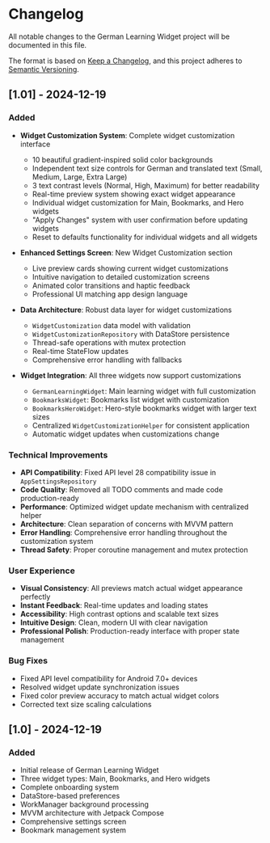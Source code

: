# Changelog

All notable changes to the German Learning Widget project will be documented in this file.

The format is based on [Keep a Changelog](https://keepachangelog.com/en/1.0.0/),
and this project adheres to [Semantic Versioning](https://semver.org/spec/v2.0.0.html).

## [1.01] - 2024-12-19

### Added
- **Widget Customization System**: Complete widget customization interface
  - 10 beautiful gradient-inspired solid color backgrounds
  - Independent text size controls for German and translated text (Small, Medium, Large, Extra Large)
  - 3 text contrast levels (Normal, High, Maximum) for better readability
  - Real-time preview system showing exact widget appearance
  - Individual widget customization for Main, Bookmarks, and Hero widgets
  - "Apply Changes" system with user confirmation before updating widgets
  - Reset to defaults functionality for individual widgets and all widgets

- **Enhanced Settings Screen**: New Widget Customization section
  - Live preview cards showing current widget customizations
  - Intuitive navigation to detailed customization screens
  - Animated color transitions and haptic feedback
  - Professional UI matching app design language

- **Data Architecture**: Robust data layer for widget customizations
  - `WidgetCustomization` data model with validation
  - `WidgetCustomizationRepository` with DataStore persistence
  - Thread-safe operations with mutex protection
  - Real-time StateFlow updates
  - Comprehensive error handling with fallbacks

- **Widget Integration**: All three widgets now support customizations
  - `GermanLearningWidget`: Main learning widget with full customization
  - `BookmarksWidget`: Bookmarks list widget with customization
  - `BookmarksHeroWidget`: Hero-style bookmarks widget with larger text sizes
  - Centralized `WidgetCustomizationHelper` for consistent application
  - Automatic widget updates when customizations change

### Technical Improvements
- **API Compatibility**: Fixed API level 28 compatibility issue in `AppSettingsRepository`
- **Code Quality**: Removed all TODO comments and made code production-ready
- **Performance**: Optimized widget update mechanism with centralized helper
- **Architecture**: Clean separation of concerns with MVVM pattern
- **Error Handling**: Comprehensive error handling throughout the customization system
- **Thread Safety**: Proper coroutine management and mutex protection

### User Experience
- **Visual Consistency**: All previews match actual widget appearance perfectly
- **Instant Feedback**: Real-time updates and loading states
- **Accessibility**: High contrast options and scalable text sizes
- **Intuitive Design**: Clean, modern UI with clear navigation
- **Professional Polish**: Production-ready interface with proper state management

### Bug Fixes
- Fixed API level compatibility for Android 7.0+ devices
- Resolved widget update synchronization issues
- Fixed color preview accuracy to match actual widget colors
- Corrected text size scaling calculations

## [1.0] - 2024-12-19

### Added
- Initial release of German Learning Widget
- Three widget types: Main, Bookmarks, and Hero widgets
- Complete onboarding system
- DataStore-based preferences
- WorkManager background processing
- MVVM architecture with Jetpack Compose
- Comprehensive settings screen
- Bookmark management system 